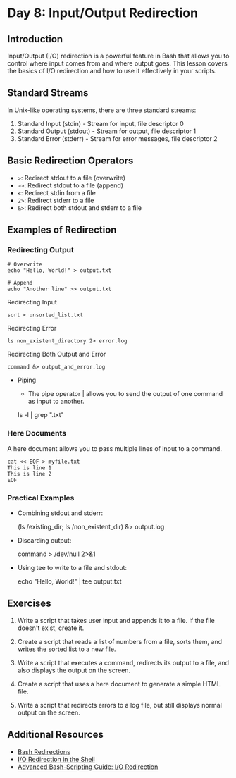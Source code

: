 # Day 8: Input/Output Redirection

## Introduction

Input/Output (I/O) redirection is a powerful feature in Bash that allows you to control where input comes from and where output goes. This lesson covers the basics of I/O redirection and how to use it effectively in your scripts.

## Standard Streams

In Unix-like operating systems, there are three standard streams:

1. Standard Input (stdin) - Stream for input, file descriptor 0
2. Standard Output (stdout) - Stream for output, file descriptor 1
3. Standard Error (stderr) - Stream for error messages, file descriptor 2

## Basic Redirection Operators

- `>`: Redirect stdout to a file (overwrite)
- `>>`: Redirect stdout to a file (append)
- `<`: Redirect stdin from a file
- `2>`: Redirect stderr to a file
- `&>`: Redirect both stdout and stderr to a file

## Examples of Redirection

### Redirecting Output

    
    # Overwrite
    echo "Hello, World!" > output.txt
    
    # Append
    echo "Another line" >> output.txt
    
    

Redirecting Input

    sort < unsorted_list.txt

Redirecting Error

    ls non_existent_directory 2> error.log

Redirecting Both Output and Error

    command &> output_and_error.log

- Piping
    - The pipe operator | allows you to send the output of one command as input to another.


    ls -l | grep ".txt"

### Here Documents
A here document allows you to pass multiple lines of input to a command.


    cat << EOF > myfile.txt
    This is line 1
    This is line 2
    EOF


### Practical Examples

- Combining stdout and stderr:


    (ls /existing_dir; ls /non_existent_dir) &> output.log

- Discarding output:


    command > /dev/null 2>&1

- Using tee to write to a file and stdout:


    echo "Hello, World!" | tee output.txt


## Exercises

1. Write a script that takes user input and appends it to a file. If the file doesn't exist, create it.

2. Create a script that reads a list of numbers from a file, sorts them, and writes the sorted list to a new file.

3. Write a script that executes a command, redirects its output to a file, and also displays the output on the screen.

4. Create a script that uses a here document to generate a simple HTML file.

5. Write a script that redirects errors to a log file, but still displays normal output on the screen.

## Additional Resources

- [Bash Redirections](https://www.gnu.org/software/bash/manual/html_node/Redirections.html)
- [I/O Redirection in the Shell](https://www.tldp.org/LDP/abs/html/io-redirection.html)
- [Advanced Bash-Scripting Guide: I/O Redirection](https://tldp.org/LDP/abs/html/io-redirection.html)